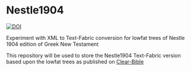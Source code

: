 # Nestle1904
[![DOI](https://zenodo.org/badge/648005919.svg)](https://zenodo.org/doi/10.5281/zenodo.11657749)

Experiment with XML to Text-Fabric conversion for lowfat trees of Nestle 1904 edition of Greek New Testament

This repository will be used to store the Nestle1904 Text-Fabric version based upon the lowfat trees as published on [Clear-Bible](https://github.com/Clear-Bible/macula-greek/tree/main/Nestle1904/lowfat)
